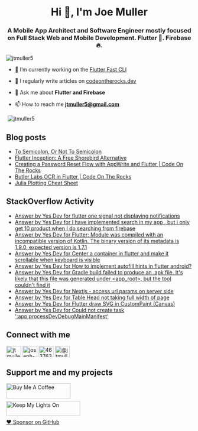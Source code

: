 <h1 align="center">Hi 👋, I'm Joe Muller</h1>
<h3 align="center">A Mobile App Architect and Software Engineer mostly focused on Full Stack Web and Mobile Development. Flutter 💙. Firebase 🔥.</h3>

<p align="left"> <img src="https://komarev.com/ghpvc/?username=jtmuller5&label=Profile%20views&color=0e75b6&style=flat" alt="jtmuller5" /> </p>

- 🔭 I’m currently working on the [Flutter Fast CLI](https://pub.dev/packages/flutter_fast_cli)

- 📝 I regularly write articles on [codeontherocks.dev](https://codeontherocks.dev/blog)

- 💬 Ask me about **Flutter and Firebase**

- 📫 How to reach me **jtmuller5@gmail.com**
<p>&nbsp;<img align="center" src="https://github-readme-stats.vercel.app/api?username=jtmuller5&show_icons=true&locale=en" alt="jtmuller5" /></p>


## Blog posts
<!-- MEDIUM-STORY-LIST:START -->
- [To Semicolon, Or Not To Semicolon](https://jtmuller5.medium.com/to-semicolon-or-not-to-semicolon-e095d74be5dc?source=rss-832e1120db1f------2)
- [Flutter Inception: A Free Shorebird Alternative](https://jtmuller5.medium.com/flutter-inception-18e2e8217fb?source=rss-832e1120db1f------2)
- [Creating a Password Reset Flow with AppWrite and Flutter | Code On The Rocks](https://jtmuller5.medium.com/creating-a-password-reset-flow-with-appwrite-and-flutter-code-on-the-rocks-9db556be3cb7?source=rss-832e1120db1f------2)
- [Butler Labs OCR in Flutter | Code On The Rocks](https://jtmuller5.medium.com/butler-labs-ocr-in-flutter-code-on-the-rocks-423518f2713a?source=rss-832e1120db1f------2)
- [Julia Plotting Cheat Sheet](https://jtmuller5.medium.com/julia-plotting-cheat-sheet-fc67086f8c17?source=rss-832e1120db1f------2)
<!-- MEDIUM-STORY-LIST:END -->

## StackOverflow Activity
<!-- STACKOVERFLOW:START -->
- [Answer by Yes Dev for flutter one signal not displaying notifications](https://stackoverflow.com/questions/71190509/flutter-one-signal-not-displaying-notifications/78550064#78550064)
- [Answer by Yes Dev for I have implemented search in my app , but i only get 10 product when I do searching from firebase](https://stackoverflow.com/questions/78525166/i-have-implemented-search-in-my-app-but-i-only-get-10-product-when-i-do-search/78525375#78525375)
- [Answer by Yes Dev for Flutter: Module was compiled with an incompatible version of Kotlin. The binary version of its metadata is 1.9.0, expected version is 1.7.1](https://stackoverflow.com/questions/78522915/flutter-module-was-compiled-with-an-incompatible-version-of-kotlin-the-binary/78523039#78523039)
- [Answer by Yes Dev for Center a container in flutter and make it scrollable when keyboard is visible](https://stackoverflow.com/questions/78522894/center-a-container-in-flutter-and-make-it-scrollable-when-keyboard-is-visible/78522976#78522976)
- [Answer by Yes Dev for How to implement autofill hints in flutter android?](https://stackoverflow.com/questions/78522884/how-to-implement-autofill-hints-in-flutter-android/78522959#78522959)
- [Answer by Yes Dev for Gradle build failed to produce an .apk file. It&#39;s likely that this file was generated under &lt;app_root&gt;, but the tool couldn&#39;t find it](https://stackoverflow.com/questions/78522841/gradle-build-failed-to-produce-an-apk-file-its-likely-that-this-file-was-gene/78522889#78522889)
- [Answer by Yes Dev for Nextjs - access url params on server side](https://stackoverflow.com/questions/68518694/nextjs-access-url-params-on-server-side/78518423#78518423)
- [Answer by Yes Dev for Table Head not taking full width of page](https://stackoverflow.com/questions/56442479/table-head-not-taking-full-width-of-page/78514596#78514596)
- [Answer by Yes Dev for Flutter draw SVG in CustomPaint &lpar;Canvas&rpar;](https://stackoverflow.com/questions/57874374/flutter-draw-svg-in-custompaint-canvas/78509010#78509010)
- [Answer by Yes Dev for Could not create task &#39;:app:processDevDebugMainManifest&#39;](https://stackoverflow.com/questions/76376539/could-not-create-task-appprocessdevdebugmainmanifest/78501344#78501344)
<!-- STACKOVERFLOW:END -->

## Connect with me
<p align="left">
<a href="https://twitter.com/codd_ontherocks" target="_blank"><img align="center" src="https://raw.githubusercontent.com/rahuldkjain/github-profile-readme-generator/master/src/images/icons/Social/twitter.svg" alt="jtmuller5" height="30" width="40" /></a>
<a href="https://linkedin.com/in/joseph-muller-iii-59671a10a" target="_blank"><img align="center" src="https://raw.githubusercontent.com/rahuldkjain/github-profile-readme-generator/master/src/images/icons/Social/linked-in-alt.svg" alt="joseph-muller-iii-59671a10a" height="30" width="40" /></a>
<a href="https://stackoverflow.com/users/12806961" target="_blank"><img align="center" src="https://raw.githubusercontent.com/rahuldkjain/github-profile-readme-generator/master/src/images/icons/Social/stack-overflow.svg" alt="4637638" height="30" width="40" /></a>
<a href="https://medium.com/@jtmuller5" target="_blank"><img align="center" src="https://raw.githubusercontent.com/rahuldkjain/github-profile-readme-generator/master/src/images/icons/Social/medium.svg" alt="@jtmuller5" height="30" width="40" /></a>
</p>

## Support me and my projects

<a href="https://buymeacoffee.com/mullr" target="_blank"><img align="left" src="https://cdn.buymeacoffee.com/buttons/default-orange.png" alt="Buy Me A Coffee" height="41" width="174"></a>
<br>
<br>

<a href="https://keepmylightson.xyz/support/joemuller" target="_blank"><img align="left" src="https://cdn.jsdelivr.net/gh/jtmuller5/strike/socials/Keep My Lights On BWY.png" alt="Keep My Lights On" height="40" width="200"></a>
<br>
<br>

[:heart: Sponsor on GitHub](https://github.com/sponsors/jtmuller5) 

